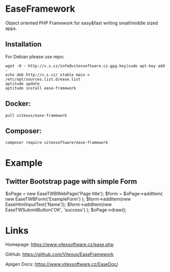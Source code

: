 EaseFramework
=============

Object oriented PHP Framework for easy&fast writing small/middle sized apps.

Installation
------------

For Debian please use repo:

    wget -O - http://v.s.cz/info@vitexsoftware.cz.gpg.key|sudo apt-key add -
    echo deb http://v.s.cz/ stable main > /etc/apt/sources.list.d/ease.list
    aptitude update
    aptitude install ease-framework


Docker:
-------

    pull vitexus/ease-framework

Composer:
---------
    composer require vitexsoftware/ease-framework
    


Example
=======

Twitter Bootstrap page with simple Form
----------------------

$oPage = new EaseTWBWebPage('Page title');
$form = $oPage->addItem( new EaseTWBForm('ExampleForm') );
$form->addItem(new EaseHtmlInputText('Name'));
$form->addItem(new EaseTWSubmitButton('OK', 'success') );
$oPage->draw();

Links
=====

Homepage: https://www.vitexsoftware.cz/ease.php

GitHub: https://github.com/Vitexus/EaseFramework

Apigen Docs: https://www.vitexsoftware.cz/EaseDoc/

